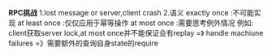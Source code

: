 **RPC挑战**
1.lost message or server,client crash
2.语义
exactly once :不可能实现
at least once :仅仅应用于幂等操作
at most once :需要思考例外情况
例如: client获取server lock,at most once并不能保证会有replay   =》 handle machiune failures =》需要额外的查询自身state的require
